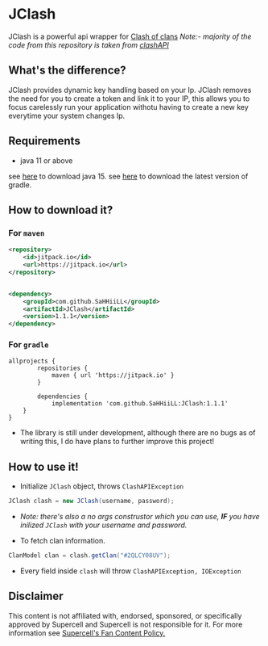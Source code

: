 # JClash

JClash is a powerful api wrapper for [Clash of clans](https://supercell.com/en/games/clashofclans/)
*Note:- majority of the code from this repository is taken from [clashAPI](https://github.com/Lycoon/clash-api)*

## What's the difference?
JClash provides dynamic key handling based on your Ip. JClash removes the need for you to create a token and link it to your IP,
this allows you to focus carelessly run your application withotu having to create a new key everytime your system changes Ip.

## Requirements
- java 11 or above

see [here](https://www.oracle.com/java/technologies/javase/jdk15-archive-downloads.html) to download java 15.
see [here](https://gradle.org/install/) to download the latest version of gradle.

## How to download it?
### For `maven`
```xml
<repository>
    <id>jitpack.io</id>
    <url>https://jitpack.io</url>
</repository>


<dependency>
    <groupId>com.github.SaHHiiLL</groupId>
    <artifactId>JClash</artifactId>
    <version>1.1.1</version>
</dependency>
```
### For `gradle`

```
allprojects {
		repositories {
			maven { url 'https://jitpack.io' }
		}
		
		dependencies {
	        implementation 'com.github.SaHHiiLL:JClash:1.1.1'
	}
}
```

- The library is still under development, although there are no bugs as of writing this, I do have plans to further improve this project!

## How to use it!

- Initialize `JClash` object, throws `ClashAPIException`
```java
JClash clash = new JClash(username, password);
```
- *Note: there's also a no args construstor which you can use, **IF** you have inilized `JClash` with your username and password.*

- To fetch clan information.
```java
ClanModel clan = clash.getClan("#2QLCY08UV");
```
- Every field inside `clash` will throw `ClashAPIException, IOException`


## Disclaimer
This content is not affiliated with, endorsed, sponsored, or specifically approved by Supercell and Supercell is not responsible for it. For more information see [Supercell's Fan Content Policy.](https://supercell.com/en/fan-content-policy/)
